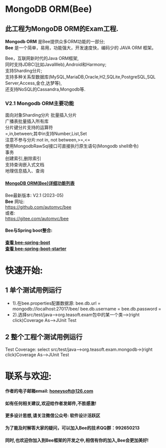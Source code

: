 
MongoDB ORM(Bee)
=========
## 此工程为MongoDB ORM的Exam工程. 
**Mongodb ORM** 是Bee提供众多ORM功能的一部分;  
**Bee** 是一个简单，易用，功能强大，开发速度快，编码少的 JAVA ORM 框架。  

Bee，互联网新时代的Java ORM框架,  
同时支持JDBC(比如JavaWeb),Android和Harmony;  
支持Sharding分片;  
支持多种关系型数据库(MySQL,MariaDB,Oracle,H2,SQLite,PostgreSQL,SQL Server,Access,金仓,达梦等),  
还支持NoSQL的Cassandra,Mongodb等.  

### V2.1 Mongodb ORM主要功能
面向对象Sharding分片
批量插入分片  
广播表批量插入所有库  
分片键分片支持的运算符  
=,in,between;其中in支持Number,List,Set  
    注意不参与分片:not in, not between,>=,<=  
使用MongodbRawSql接口可直接执行原生语句(Mongodb shell命令)  
事务  
创建索引,删除索引  
支持查询嵌入式文档  
地理信息插入、查询  

#### [MongoDB ORM(Bee)详细功能列表](MongodbORM-Function-List.md) 


Bee最新版本: V2.1 (2023-05)  
**Bee** 网址:  
https://github.com/automvc/bee  
或者:  
https://gitee.com/automvc/bee  

#### Bee与Spring boot整合:  
**[查看 bee-spring-boot](../../../bee-springboot)**  
**[查看 bee-spring-boot-starter](../../../bee-spring-boot-starter)** 


快速开始:
=========	
## 1 单个测试用例运行 
*  1).在bee.properties配置数据源: 
     bee.db.url = mongodb://localhost:27017/bee/
     bee.db.username = 
     bee.db.password = 
*  2).选择src/test/java-->org.teasoft.exam包中的某一个类-->(right click)Coverage As-->JUnit Test   

## 2 整个工程个测试用例运行 
Test Coverage: select src/test/java-->org.teasoft.exam.mongodb->(right click)Coverage As-->JUnit Test   

联系与欢迎:
=========	
#### 作者的电子邮箱email:    honeysoft@126.com  
#### 如有任何相关建议,欢迎给作者发邮件,不胜感激!  
#### 更多设计思想,请关注微信公众号: 软件设计活跃区  

#### 为了能及时解答大家的疑问，可以加入Bee的技术QQ群：992650213

#### 同时,也欢迎你加入到Bee框架的开发之中,相信有你的加入,Bee会更加美好! 
